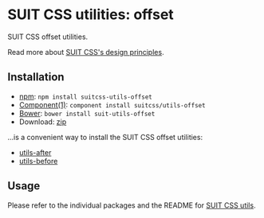 # SUIT CSS utilities: offset

SUIT CSS offset utilities.

Read more about [SUIT CSS's design principles](https://github.com/suitcss/suit/).

## Installation

* [npm](http://npmjs.org/): `npm install suitcss-utils-offset`
* [Component(1)](http://component.io/): `component install suitcss/utils-offset`
* [Bower](http://bower.io/): `bower install suit-utils-offset`
* Download: [zip](https://github.com/suitcss/utils-offset/zipball/master)

…is a convenient way to install the SUIT CSS offset utilities:

* [utils-after](https://github.com/suitcss/utils-after)
* [utils-before](https://github.com/suitcss/utils-before)

## Usage

Please refer to the individual packages and the README for [SUIT
CSS utils](https://github.com/suitcss/utils/).
